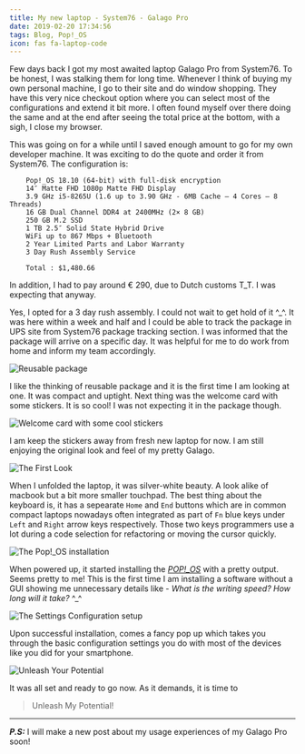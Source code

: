 ```yaml
---
title: My new laptop - System76 - Galago Pro
date: 2019-02-20 17:34:56
tags: Blog, Pop!_OS
icon: fas fa-laptop-code
---
```


Few days back I got my most awaited laptop Galago Pro from System76. To be honest, I was stalking them for long time. Whenever I think of buying my own personal machine, I go to their site and do window shopping. They have this very nice checkout option where you can select most of the configurations and extend it bit more. I often found myself over there doing the same and at the end after seeing the total price at the bottom, with a sigh, I close my browser.

This was going on for a while until I saved enough amount to go for my own developer machine. It was exciting to do the quote and order it from System76. The configuration is:

```
    Pop!_OS 18.10 (64-bit) with full-disk encryption 	
    14″ Matte FHD 1080p Matte FHD Display 	
    3.9 GHz i5-8265U (1.6 up to 3.90 GHz - 6MB Cache – 4 Cores – 8 Threads) 	
    16 GB Dual Channel DDR4 at 2400MHz (2× 8 GB)
    250 GB M.2 SSD
    1 TB 2.5″ Solid State Hybrid Drive
    WiFi up to 867 Mbps + Bluetooth 	
    2 Year Limited Parts and Labor Warranty
    3 Day Rush Assembly Service

    Total : $1,480.66
```
In addition, I had to pay around &euro; 290, due to Dutch customs T_T. I was expecting that anyway.

Yes, I opted for a 3 day rush assembly. I could not wait to get hold of it ^_^. It was here within a week and half and I could be able to track the package in UPS site from System76 package tracking section. I was informed that the package will arrive on a specific day. It was helpful for me to do work from home and inform my team accordingly.

![Reusable package](system_76_reusable_package.jpg)

I like the thinking of reusable package and it is the first time I am looking at one. It was compact and uptight. Next thing was the welcome card with some stickers. It is so cool! I was not expecting it in the package though.

![Welcome card with some cool stickers](system_76_gift_card.jpg)

I am keep the stickers away from fresh new laptop for now. I am still enjoying the original look and feel of my pretty Galago.

![The First Look](system_76_first_look.jpg)

When I unfolded the laptop, it was silver-white beauty. A look alike of macbook but a bit more smaller touchpad. The best thing about the keyboard is, it has a sepearate `Home` and `End` buttons which are in common compact laptops nowadays often integrated as part of `Fn` blue keys under `Left` and `Right` arrow keys respectively. Those two keys programmers use a lot during a code selection for refactoring or moving the cursor quickly.

![The Pop!_OS installation](system_76_installation.jpg)

When powered up, it started installing the [*POP!_OS*](//system76.com/pop) with a pretty output. Seems pretty to me! This is the first time I am installing a software without a GUI showing me unnecessary details like - *What is the writing speed? How long will it take?* ^_^

![The Settings Configuration setup](system_76_settings_configuration.jpg)

Upon successful installation, comes a fancy pop up which takes you through the basic configuration settings you do with most of the devices like you did for your smartphone.

![Unleash Your Potential](system_76_unleash_your_potential.jpg)

It was all set and ready to go now. As it demands, it is time to 

> Unleash My Potential!
---------
***P.S:*** I will make a new post about my usage experiences of my Galago Pro soon!
